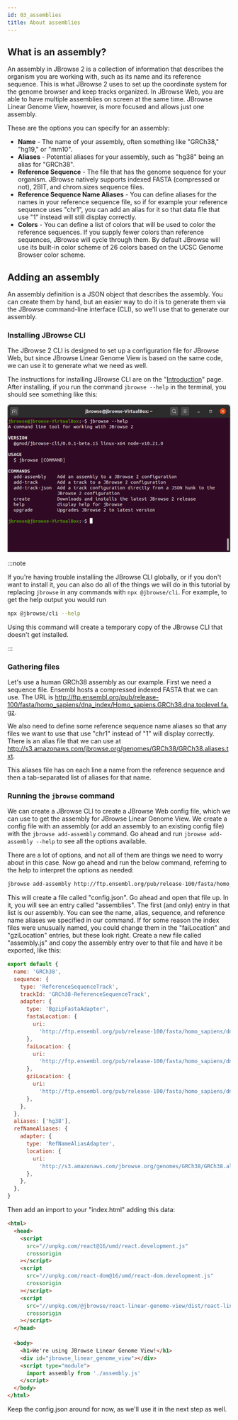 ```yaml
---
id: 03_assemblies
title: About assemblies
---
```


## What is an assembly?

An assembly in JBrowse 2 is a collection of information that describes the
organism you are working with, such as its name and its reference sequence. This
is what JBrowse 2 uses to set up the coordinate system for the genome browser
and keep tracks organized. In JBrowse Web, you are able to have multiple
assemblies on screen at the same time. JBrowse Linear Genome View, however, is
more focused and allows just one assembly.

These are the options you can specify for an assembly:

- **Name** - The name of your assembly, often something like "GRCh38," "hg19,"
  or "mm10".
- **Aliases** - Potential aliases for your assembly, such as "hg38" being an
  alias for "GRCh38".
- **Reference Sequence** - The file that has the genome sequence for your
  organism. JBrowse natively supports indexed FASTA (compressed or not), 2BIT,
  and chrom.sizes sequence files.
- **Reference Sequence Name Aliases** - You can define aliases for the names in
  your reference sequence file, so if for example your reference sequence uses
  "chr1", you can add an alias for it so that data file that use "1" instead
  will still display correctly.
- **Colors** - You can define a list of colors that will be used to color the
  reference sequences. If you supply fewer colors than reference sequences,
  JBrowse will cycle through them. By default JBrowse will use its built-in
  color scheme of 26 colors based on the UCSC Genome Browser color scheme.

## Adding an assembly

An assembly definition is a JSON object that describes the assembly. You can
create them by hand, but an easier way to do it is to generate them via the
JBrowse command-line interface (CLI), so we'll use that to generate our
assembly.

### Installing JBrowse CLI

The JBrowse 2 CLI is designed to set up a configuration file for JBrowse Web,
but since JBrowse Linear Genome View is based on the same code, we can use it to
generate what we need as well.

The instructions for installing JBrowse CLI are on the
"[Introduction](./01_introduction)" page. After installing, if you run the
command `jbrowse --help` in the terminal, you should see something like this:

![The output of `jbrowse --help` in a terminal](./img/jbrowse_help.png)

:::note

If you're having trouble installing the JBrowse CLI globally, or if you don't
want to install it, you can also do all of the things we will do in this
tutorial by replacing `jbrowse` in any commands with `npx @jbrowse/cli`. For
example, to get the help output you would run

```sh
npx @jbrowse/cli --help
```

Using this command will create a temporary copy of the JBrowse CLI that doesn't
get installed.

:::

### Gathering files

Let's use a human GRCh38 assembly as our example. First we need a sequence file.
Ensembl hosts a compressed indexed FASTA that we can use. The URL is
http://ftp.ensembl.org/pub/release-100/fasta/homo_sapiens/dna_index/Homo_sapiens.GRCh38.dna.toplevel.fa.gz.

We also need to define some reference sequence name aliases so that any files we
want to use that use "chr1" instead of "1" will display correctly. There is an
alias file that we can use at
http://s3.amazonaws.com/jbrowse.org/genomes/GRCh38/GRCh38.aliases.txt.

This aliases file has on each line a name from the reference sequence and then a
tab-separated list of aliases for that name.

### Running the `jbrowse` command

We can create a JBrowse CLI to create a JBrowse Web config file, which we can
use to get the assembly for JBrowse Linear Genome View. We create a config file
with an assembly (or add an assembly to an existing config file) with the
`jbrowse add-assembly` command. Go ahead and run `jbrowse add-assembly --help`
to see all the options available.

There are a lot of options, and not all of them are things we need to worry
about in this case. Now go ahead and run the below command, referring to the
help to interpret the options as needed:

```sh
jbrowse add-assembly http://ftp.ensembl.org/pub/release-100/fasta/homo_sapiens/dna_index/Homo_sapiens.GRCh38.dna.toplevel.fa.gz --name GRCh38 --alias hg38 --refNameAliases http://s3.amazonaws.com/jbrowse.org/genomes/GRCh38/GRCh38.aliases.txt --skipCheck
```

This will create a file called "config.json". Go ahead and open that file up. In
it, you will see an entry called "assemblies". The first (and only) entry in
that list is our assembly. You can see the name, alias, sequence, and reference
name aliases we specified in our command. If for some reason the index files
were unusually named, you could change them in the "faiLocation" and
"gziLocation" entries, but these look right. Create a new file called
"assembly.js" and copy the assembly entry over to that file and have it be
exported, like this:

```javascript title="assembly.js"
export default {
  name: 'GRCh38',
  sequence: {
    type: 'ReferenceSequenceTrack',
    trackId: 'GRCh38-ReferenceSequenceTrack',
    adapter: {
      type: 'BgzipFastaAdapter',
      fastaLocation: {
        uri:
          'http://ftp.ensembl.org/pub/release-100/fasta/homo_sapiens/dna_index/Homo_sapiens.GRCh38.dna.toplevel.fa.gz',
      },
      faiLocation: {
        uri:
          'http://ftp.ensembl.org/pub/release-100/fasta/homo_sapiens/dna_index/Homo_sapiens.GRCh38.dna.toplevel.fa.gz.fai',
      },
      gziLocation: {
        uri:
          'http://ftp.ensembl.org/pub/release-100/fasta/homo_sapiens/dna_index/Homo_sapiens.GRCh38.dna.toplevel.fa.gz.gzi',
      },
    },
  },
  aliases: ['hg38'],
  refNameAliases: {
    adapter: {
      type: 'RefNameAliasAdapter',
      location: {
        uri:
          'http://s3.amazonaws.com/jbrowse.org/genomes/GRCh38/GRCh38.aliases.txt',
      },
    },
  },
}
```

Then add an import to your "index.html" adding this data:

```html {20-22} title="index.html"
<html>
  <head>
    <script
      src="//unpkg.com/react@16/umd/react.development.js"
      crossorigin
    ></script>
    <script
      src="//unpkg.com/react-dom@16/umd/react-dom.development.js"
      crossorigin
    ></script>
    <script
      src="//unpkg.com/@jbrowse/react-linear-genome-view/dist/react-linear-genome-view.umd.development.js"
      crossorigin
    ></script>
  </head>

  <body>
    <h1>We're using JBrowse Linear Genome View!</h1>
    <div id="jbrowse_linear_genome_view"></div>
    <script type="module">
      import assembly from './assembly.js'
    </script>
  </body>
</html>
```

Keep the config.json around for now, as we'll use it in the next step as well.
